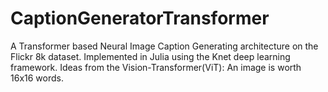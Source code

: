 # CaptionGeneratorTransformer
A Transformer based Neural Image Caption Generating architecture on the Flickr 8k dataset. Implemented in Julia using the Knet deep learning framework. Ideas from the Vision-Transformer(ViT): An image is worth 16x16 words.
